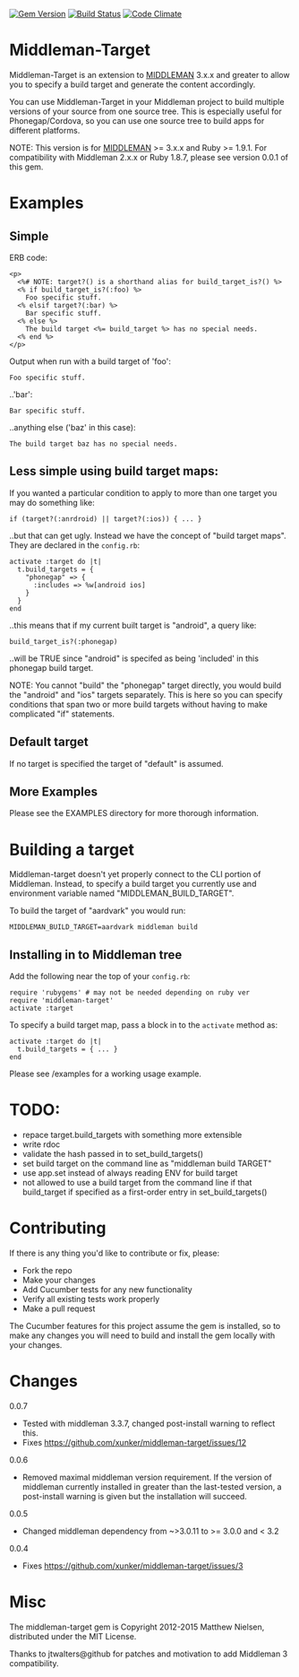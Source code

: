 [![Gem Version](https://badge.fury.io/rb/middleman-target.svg)](http://badge.fury.io/rb/middleman-target)
[![Build Status](https://travis-ci.org/xunker/middleman-target.png?branch=master)](https://travis-ci.org/xunker/middleman-target)
[![Code Climate](https://codeclimate.com/github/xunker/middleman-target.png)](https://codeclimate.com/github/xunker/middleman-target)

# Middleman-Target

Middleman-Target is an extension to [MIDDLEMAN] 3.x.x and greater to allow
you to specify a build target and generate the content accordingly.

You can use Middleman-Target in your Middleman project to build multiple
versions of your source from one source tree. This is especially useful for
Phonegap/Cordova, so you can use one source tree to build apps for different
platforms.

NOTE: This version is for [MIDDLEMAN] >= 3.x.x and Ruby >= 1.9.1. For
compatibility with Middleman 2.x.x or Ruby 1.8.7, please see version 0.0.1
of this gem.

# Examples

## Simple

ERB code:

    <p>
      <%# NOTE: target?() is a shorthand alias for build_target_is?() %>
      <% if build_target_is?(:foo) %>
        Foo specific stuff.
      <% elsif target?(:bar) %>
        Bar specific stuff.
      <% else %>
        The build target <%= build_target %> has no special needs.
      <% end %>
    </p>

Output when run with a build target of 'foo':

    Foo specific stuff.

..'bar':

    Bar specific stuff.

..anything else ('baz' in this case):

    The build target baz has no special needs.

## Less simple using build target maps:

If you wanted a particular condition to apply to more than one target you may
do something like:

    if (target?(:anrdroid) || target?(:ios)) { ... }

..but that can get ugly.  Instead we have the concept of "build target maps".
They are declared in the `config.rb`:

    activate :target do |t|
      t.build_targets = {
        "phonegap" => {
          :includes => %w[android ios]
        }
      }
    end

..this means that if my current built target is "android", a query like:

    build_target_is?(:phonegap)

..will be TRUE since "android" is specifed as being 'included' in this
phonegap build target.

NOTE: You cannot "build" the "phonegap" target directly, you would build the
"android" and "ios" targets separately.  This is here so you can specify
conditions that span two or more build targets without having to make
complicated "if" statements.

## Default target

If no target is specified the target of "default" is assumed.

## More Examples

Please see the EXAMPLES directory for more thorough information.

# Building a target

Middleman-target doesn't yet properly connect to the CLI portion of Middleman.
Instead, to specify a build target you currently use and environment variable
named "MIDDLEMAN_BUILD_TARGET".

To build the target of "aardvark" you would run:

    MIDDLEMAN_BUILD_TARGET=aardvark middleman build

## Installing in to Middleman tree

Add the following near the top of your `config.rb`:

    require 'rubygems' # may not be needed depending on ruby ver
    require 'middleman-target'
    activate :target

To specify a build target map, pass a block in to the `activate` method as:

    activate :target do |t|
      t.build_targets = { ... }
    end

Please see /examples for a working usage example.

# TODO:

* repace target.build_targets with something more extensible
* write rdoc
* validate the hash passed in to set_build_targets()
* set build target on the command line as "middleman build TARGET"
* use app.set instead of always reading ENV for build target
* not allowed to use a build target from the command line if that build_target if specified as a first-order entry in set_build_targets()

# Contributing

If there is any thing you'd like to contribute or fix, please:

  * Fork the repo
  * Make your changes
  * Add Cucumber tests for any new functionality
  * Verify all existing tests work properly
  * Make a pull request

The Cucumber features for this project assume the gem is installed, so to make any changes you will need to build and install the gem locally with your changes.

# Changes

0.0.7
  * Tested with middleman 3.3.7, changed post-install warning to reflect this.
  * Fixes https://github.com/xunker/middleman-target/issues/12

0.0.6
  * Removed maximal middleman version requirement. If the version of middleman
  currently installed in greater than the last-tested version, a post-install
  warning is given but the installation will succeed.

0.0.5
  * Changed middleman dependency from ~>3.0.11 to >= 3.0.0 and < 3.2

0.0.4
  * Fixes https://github.com/xunker/middleman-target/issues/3

# Misc

The middleman-target gem is Copyright 2012-2015 Matthew Nielsen, distributed
under the MIT License.

Thanks to jtwalters@github for patches and motivation to add Middleman 3
compatibility.

[MIDDLEMAN]: https://github.com/middleman/middleman/
